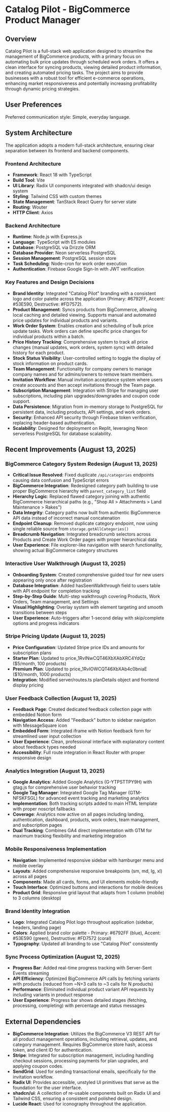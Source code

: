 # Catalog Pilot - BigCommerce Product Manager

## Overview

Catalog Pilot is a full-stack web application designed to streamline the management of BigCommerce products, with a primary focus on automating bulk price updates through scheduled work orders. It offers a clean interface for syncing products, viewing detailed product information, and creating automated pricing tasks. The project aims to provide businesses with a robust tool for efficient e-commerce operations, enhancing market responsiveness and potentially increasing profitability through dynamic pricing strategies.

## User Preferences

Preferred communication style: Simple, everyday language.

## System Architecture

The application adopts a modern full-stack architecture, ensuring clear separation between its frontend and backend components.

### Frontend Architecture
- **Framework**: React 18 with TypeScript
- **Build Tool**: Vite
- **UI Library**: Radix UI components integrated with shadcn/ui design system
- **Styling**: Tailwind CSS with custom themes
- **State Management**: TanStack React Query for server state
- **Routing**: Wouter
- **HTTP Client**: Axios

### Backend Architecture
- **Runtime**: Node.js with Express.js
- **Language**: TypeScript with ES modules
- **Database**: PostgreSQL via Drizzle ORM
- **Database Provider**: Neon serverless PostgreSQL
- **Session Management**: PostgreSQL session store
- **Task Scheduling**: Node-cron for work order execution
- **Authentication**: Firebase Google Sign-In with JWT verification

### Key Features and Design Decisions
- **Brand Identity**: Integrated "Catalog Pilot" branding with a consistent logo and color palette across the application (Primary: #6792FF, Accent: #53E590, Destructive: #FD7572).
- **Product Management**: Syncs products from BigCommerce, allowing local caching and detailed viewing. Supports manual and automated price updates for individual products and variants.
- **Work Order System**: Enables creation and scheduling of bulk price update tasks. Work orders can define specific price changes for individual products within a batch.
- **Price History Tracking**: Comprehensive system to track all price changes (manual updates, work orders, system sync) with detailed history for each product.
- **Stock Status Visibility**: User-controlled setting to toggle the display of stock information on product cards.
- **Team Management**: Functionality for company owners to manage company names and for admins/owners to remove team members.
- **Invitation Workflow**: Manual invitation acceptance system where users create accounts and then accept invitations through the Team page.
- **Subscription Management**: Integration with Stripe for managing user subscriptions, including plan upgrades/downgrades and coupon code support.
- **Data Persistence**: Migration from in-memory storage to PostgreSQL for persistent data, including products, API settings, and work orders.
- **Security**: Enhanced API security through Firebase token verification, replacing header-based authentication.
- **Scalability**: Designed for deployment on Replit, leveraging Neon serverless PostgreSQL for database scalability.

## Recent Improvements (August 13, 2025)

### BigCommerce Category System Redesign (August 13, 2025)
- **Critical Issue Resolved**: Fixed duplicate `/api/categories` endpoints causing data confusion and TypeScript errors
- **BigCommerce Integration**: Redesigned category path building to use proper BigCommerce hierarchy with `parent_category_list` field
- **Hierarchy Logic**: Replaced flawed category joining with authentic BigCommerce hierarchical paths (e.g., "Shop All > Attachments > Land Maintenance > Rakes")
- **Data Integrity**: Category paths now built from authentic BigCommerce API data instead of incorrect manual concatenation
- **Endpoint Cleanup**: Removed duplicate category endpoint, now using single reliable source from `storage.getAllCategories()`
- **Breadcrumb Navigation**: Integrated breadcrumb selectors across Products and Create Work Order pages with proper hierarchical data
- **User Experience**: File explorer-like navigation with search functionality, showing actual BigCommerce category structures

### Interactive User Walkthrough (August 13, 2025)
- **Onboarding System**: Created comprehensive guided tour for new users appearing only once after registration
- **Database Integration**: Added hasSeenWalkthrough field to users table with API endpoint for completion tracking
- **Step-by-Step Guide**: Multi-step walkthrough covering Products, Work Orders, Team management, and Settings
- **Visual Highlighting**: Overlay system with element targeting and smooth transitions between steps
- **User Experience**: Auto-triggers after 1-second delay with skip/complete options and progress indicators

### Stripe Pricing Update (August 13, 2025)
- **Price Configuration**: Updated Stripe price IDs and amounts for subscription plans
- **Starter Plan**: Updated to price_1RvINwCQT46XbXAbXRC4YdQz ($5/month, 100 products)
- **Premium Plan**: Updated to price_1RvIOWCQT46XbXAb4c0bniaE ($10/month, 1000 products)
- **Integration**: Modified server/routes.ts planDetails object and frontend display pricing

### User Feedback Collection (August 13, 2025)
- **Feedback Page**: Created dedicated feedback collection page with embedded Notion form
- **Navigation Access**: Added "Feedback" button to sidebar navigation with MessageSquare icon
- **Embedded Form**: Integrated iframe with Notion feedback form for streamlined user input collection
- **User Experience**: Clean, professional interface with explanatory content about feedback types needed
- **Accessibility**: Full route integration in React Router with proper responsive design

### Analytics Integration (August 13, 2025)
- **Google Analytics**: Added Google Analytics (G-YTPSTTPY9H) with gtag.js for comprehensive user behavior tracking
- **Google Tag Manager**: Integrated Google Tag Manager (GTM-NFSKFSGL) for advanced event tracking and marketing analytics
- **Implementation**: Both tracking scripts added to main HTML template with proper noscript fallbacks
- **Coverage**: Analytics now active on all pages including landing, authentication, dashboard, products, work orders, team management, and subscription pages
- **Dual Tracking**: Combines GA4 direct implementation with GTM for maximum tracking flexibility and marketing integration

### Mobile Responsiveness Implementation
- **Navigation**: Implemented responsive sidebar with hamburger menu and mobile overlay
- **Layouts**: Added comprehensive responsive breakpoints (sm, md, lg, xl) across all pages
- **Components**: Made all cards, forms, and UI elements mobile-friendly
- **Touch Interface**: Optimized buttons and interactions for mobile devices
- **Product Grid**: Responsive grid layout that adapts from 1 column (mobile) to 3 columns (desktop)

### Brand Identity Integration  
- **Logo**: Integrated Catalog Pilot logo throughout application (sidebar, headers, landing page)
- **Colors**: Applied brand color palette - Primary: #6792FF (blue), Accent: #53E590 (green), Destructive: #FD7572 (coral)
- **Typography**: Updated all branding to use "Catalog Pilot" consistently

### Sync Process Optimization (August 12, 2025)
- **Progress Bar**: Added real-time progress tracking with Server-Sent Events streaming
- **API Efficiency**: Optimized BigCommerce API calls by fetching variants with products (reduced from ~N+3 calls to ~3 calls for N products)
- **Performance**: Eliminated individual product variant API requests by including variants in product response
- **User Experience**: Progress bar shows detailed stages (fetching, processing, completing) with percentage and status messages

## External Dependencies

- **BigCommerce Integration**: Utilizes the BigCommerce V3 REST API for all product management operations, including retrieval, updates, and category management. Requires BigCommerce store hash, access token, and client ID for authentication.
- **Stripe**: Integrated for subscription management, including handling checkout sessions, processing payments for plan upgrades, and applying coupon codes.
- **SendGrid**: Used for sending transactional emails, specifically for the invitation workflow.
- **Radix UI**: Provides accessible, unstyled UI primitives that serve as the foundation for the user interface.
- **shadcn/ui**: A collection of re-usable components built on Radix UI and Tailwind CSS, ensuring a consistent and polished design.
- **Lucide React**: Used for iconography throughout the application.